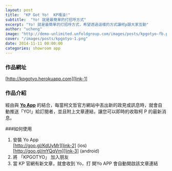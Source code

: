 ```yaml
---
layout: post
title:  "KP Got Yo!  KP嘎油!"
subtitle:  "Yo! 就是最簡單的打招呼方式"
excerpt: "Yo! 就是最簡單的打招呼方式，希望透過這樣的方式讓柯p跟大家互動"
author: "ucheng"
image: "http://demo-unlimited.unfoldgroup.com/images/posts/kpgotyo-fb.png"
cover: "/images/posts/kpgotyo-1.png"
date: 2014-11-11 00:00:00
categories: showroom app
---
```


[link-1]:http://kpgotyo.herokuapp.com
[link-2]:http://goo.gl/KdUyMr
[link-3]:http://goo.gl/mYQqVm

### 作品網址
[http://kpgotyo.herokuapp.com][link-1]

### 作品介紹
經由與 <strong>[Yo App][link-1]</strong> 的結合，每當柯文哲官方網站中丟出新的政見或訊息時，就會自動推送「YO!」給訂閱者，並且附上文章連結，讓您可以即時的收取柯 P 的最新消息。

###如何使用
1. 安裝 Yo App<br>
   [http://goo.gl/KdUyMr][link-2] (ios)<br>
   [http://goo.gl/mYQqVm][link-3] (android)
2. 將 「KPGOTYO」 加入朋友
3. 當 KP 官網有新文章，就會收到 Yo，打 開Yo APP 會自動開啟該文章連結


